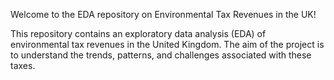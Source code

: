Welcome to the EDA repository on Environmental Tax Revenues in the UK!

This repository contains an exploratory data analysis (EDA) of environmental tax revenues in the United Kingdom. The aim of the project is to understand the trends, patterns, and challenges associated with these taxes.
